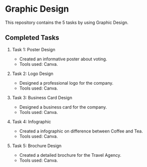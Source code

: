 # Graphic Design

This repository contains the 5 tasks by using Graphic Design.

## Completed Tasks

1. Task 1: Poster Design
   - Created an informative poster about voting.
   - Tools used: Canva.

2. Task 2: Logo Design
   - Designed a professional logo for the company.
   - Tools used: Canva.
3. Task 3: Business Card Design
   - Designed a business card for the company.
   - Tools used: Canva.

4. Task 4: Infographic
   - Created a infographic on difference between Coffee and Tea. 
   - Tools used: Canva.

5. Task 5: Brochure Design
   - Created a detailed brochure for the Travel Agency.
   - Tools used: Canva.
